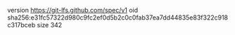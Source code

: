 version https://git-lfs.github.com/spec/v1
oid sha256:e31fc57322d980c9fc2ef0d5b2c0c0fab37ea7dd44835e83f322c918c317bceb
size 342
